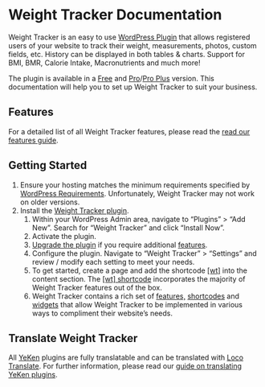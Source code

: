 
# Weight Tracker Documentation  
  
Weight Tracker is an easy to use [WordPress Plugin](https://wordpress.org/plugins/weight-loss-tracker/) that allows registered users of your website to track their weight, measurements, photos, custom fields, etc. History can be displayed in both tables & charts. Support for BMI, BMR, Calorie Intake, Macronutrients and much more!  
  
The plugin is available in a [Free](https://wordpress.org/plugins/weight-loss-tracker/) and [Pro](https://shop.yeken.uk/product/weight-tracker-pro/)/[Pro Plus](https://shop.yeken.uk/product/weight-tracker-pro-plus/) version. This documentation will help you to set up Weight Tracker to suit your business.

## Features

For a detailed list of all Weight Tracker features, please read the [read our features guide](https://alicolville.github.io/Weight-Tracker/features.html).
## Getting Started

 1. Ensure your hosting matches the minimum requirements specified by [WordPress Requirements](https://wordpress.org/about/requirements/). Unfortunately, Weight Tracker may not work on older versions.
 2. Install the [Weight Tracker plugin](https://wordpress.org/plugins/weight-loss-tracker/).
	   1. Within your WordPress Admin area, navigate to “Plugins” > “Add New”. Search for “Weight Tracker” and click “Install Now”.
	   2. Activate the plugin.
	   3. [Upgrade the plugin](https://alicolville.github.io/Weight-Tracker/upgrade.html) if you require additional [features](https://alicolville.github.io/Weight-Tracker/features.html).
	   4. Configure the plugin. Navigate to “Weight Tracker” > “Settings” and review / modify each setting to meet your needs.
	   5. To get started, create a page and add the  shortcode [[wt]](https://weight.yeken.uk/shortcodes/?section=weight-loss-tracker-shortcode)  into the content section. The  [[wt] shortcode](https://weight.yeken.uk/shortcodes/?section=weight-loss-tracker-shortcode)  incorporates the majority of Weight Tracker features out of the box.
	   6. Weight Tracker contains a rich set of  [features,](https://alicolville.github.io/Weight-Tracker/features.html) [shortcodes](https://weight.yeken.uk/shortcodes/)  and  [widgets](https://weight.yeken.uk/widgets/) that allow Weight Tracker to be implemented in various ways to compliment their website’s needs.

## Translate Weight Tracker
All [YeKen](https://www.yeken.uk) plugins are fully translatable and can be translated with [Loco Translate](https://en-gb.wordpress.org/plugins/loco-translate/). For further information, please read our [guide on translating YeKen plugins](https://alicolville.github.io/Weight-Tracker/translate.html).